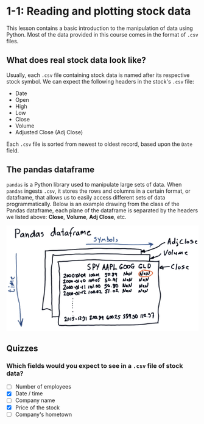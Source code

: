 # 1-1: Reading and plotting stock data

This lesson contains a basic introduction to the manipulation of data using
Python. Most of the data provided in this course comes in the format of `.csv`
files.

## What does real stock data look like?

Usually, each `.csv` file containing stock data is named after its respective
stock symbol. We can expect the following headers in the stock's `.csv` file:

- Date
- Open
- High
- Low
- Close
- Volume
- Adjusted Close (Adj Close)

Each `.csv` file is sorted from newest to oldest record, based upon the `Date`
field.

## The pandas dataframe

`pandas` is a Python library used to manipulate large sets of data. When
`pandas` ingests `.csv`, it stores the rows and columns in a certain format, or
dataframe, that allows us to easily access different sets of data
programmatically. Below is an example drawing from the class of the Pandas
dataframe, each plane of the dataframe is separated by the headers we listed
above: **Close**, **Volume**, **Adj Close**, etc.

![pandas-dataframe](./assets/pandas-dataframe.png)

## Quizzes

### Which fields would you expect to see in a `.csv` file of stock data?

- [ ] Number of employees
- [X] Date / time
- [ ] Company name
- [X] Price of the stock
- [ ] Company's hometown